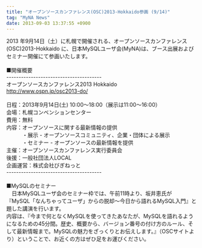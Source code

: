 ```yaml
---
title: "オープンソースカンファレンス(OSC)2013-Hokkaido参画 (9/14)"
tag: "MyNA News"
date: 2013-09-03 13:37:55 +0900
---
```


  2013 年9月14日（土）に札幌で開催される、オープンソースカンファレンス(OSC)2013-Hokkaido に、日本MySQLユーザ会(MyNA)は、ブース出展およびセミナー開催にて参画いたします。<br>
<br>
■開催概要<br>
---------------------------------------<br>
オープンソースカンファレンス2013 Hokkaido<br>
   http://www.ospn.jp/osc2013-do/<br>
<br>
日程：2013年9月14日(土) 10:00〜18:00（展示は11:00〜16:00）<br>
会場：札幌コンベンションセンター　<br>
費用：無料<br>
内容：オープンソースに関する最新情報の提供<br>
　　　・展示 - オープンソースコミュニティ、企業・団体による展示<br>
　　　・セミナー - オープンソースの最新情報を提供<br>
主催：オープンソースカンファレンス実行委員会<br>
後援：一般社団法人LOCAL<br>
企画運営：株式会社びぎねっと<br>
---------------------------------------<br>
<br>
■MySQLのセミナー<br>
　日本MySQLユーザ会のセミナー枠では、午前11時より、坂井恵氏が<br>
『MySQL「なんちゃってユーザ」からの脱却〜今日から語れるMySQL入門』と題した講演を行います。<br>
内容は、『今まで何となくMySQLを使ってきたあなたが、MySQLを語れるようになるための45分間。歴史、概要から、バージョン番号の付け方のルール、そして最新情報まで。MySQLの魅力をざっくりとお伝えします。』（OSCサイトより）ということで、お近くの方はぜひ足をお運びください。<br>
<br>
<br>
<br>

